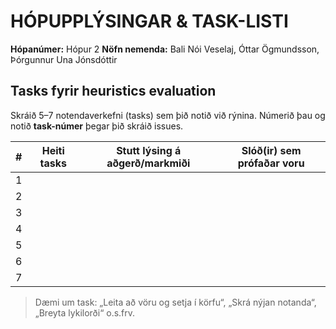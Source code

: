 # HÓPUPPLÝSINGAR & TASK-LISTI

**Hópanúmer:** Hópur 2 
**Nöfn nemenda:** Bali Nói Veselaj, Óttar Ögmundsson, Þórgunnur Una Jónsdóttir

## Tasks fyrir heuristics evaluation
Skráið 5–7 notendaverkefni (tasks) sem þið notið við rýnina. Númerið þau og notið **task-númer** þegar þið skráið issues.

| # | Heiti tasks | Stutt lýsing á aðgerð/markmiði | Slóð(ir) sem prófaðar voru |
|---|-------------|--------------------------------|-----------------------------|
| 1 |             |                                |                             |
| 2 |             |                                |                             |
| 3 |             |                                |                             |
| 4 |             |                                |                             |
| 5 |             |                                |                             |
| 6 |             |                                |                             |
| 7 |             |                                |                             |

> Dæmi um task: „Leita að vöru og setja í körfu“, „Skrá nýjan notanda“, „Breyta lykilorði“ o.s.frv.
